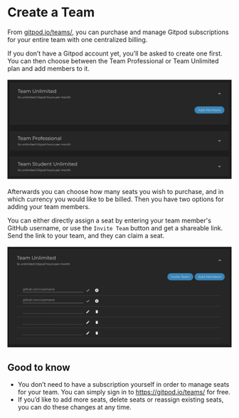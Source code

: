 # Create a Team

From [gitpod.io/teams/](https://gitpod.io/teams/), you can purchase and manage Gitpod subscriptions for your entire team with one centralized billing.

If you don’t have a Gitpod account yet, you’ll be asked to create one first. You can then choose between the Team Professional or Team Unlimited plan and add members to it.
<br><br>
![Team Subscription Add Member](../../../static/images/docs/team-subscription-add-member.png)
<br><br>
Afterwards you can choose how many seats you wish to purchase, and in which currency you would like to be billed.
Then you have two options for adding your team members.

You can either directly assign a seat by entering your team member's GitHub username, or use the `Invite Team` button and get a shareable link. Send the link to your team, and they can claim a seat.
<br><br>
![Team Subscription](../../../static/images/docs/team-subscription.png)

## Good to know

- You don’t need to have a subscription yourself in order to manage seats for your team. You can simply sign in to https://gitpod.io/teams/ for free.
- If you’d like to add more seats, delete seats or reassign existing seats, you can do these changes at any time.
  <br><br>
